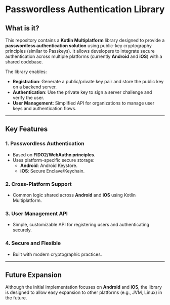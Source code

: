 # Passwordless Authentication Library

## What is it?

This repository contains a **Kotlin Multiplatform** library designed to provide a **passwordless authentication solution** using public-key cryptography principles (similar to Passkeys). It allows developers to integrate secure authentication across multiple platforms (currently **Android** and **iOS**) with a shared codebase.

The library enables:

- **Registration**: Generate a public/private key pair and store the public key on a backend server.
- **Authentication**: Use the private key to sign a server challenge and verify the user.
- **User Management**: Simplified API for organizations to manage user keys and authentication flows.

---

## Key Features

### 1. **Passwordless Authentication**
- Based on **FIDO2/WebAuthn principles**.
- Uses platform-specific secure storage:
  - **Android**: Android Keystore.
  - **iOS**: Secure Enclave/Keychain.

### 2. **Cross-Platform Support**
- Common logic shared across **Android** and **iOS** using Kotlin Multiplatform.

### 3. **User Management API**
- Simple, customizable API for registering users and authenticating securely.

### 4. **Secure and Flexible**
- Built with modern cryptographic practices.

---

## Future Expansion

Although the initial implementation focuses on **Android** and **iOS**, the library is designed to allow easy expansion to other platforms (e.g., JVM, Linux) in the future.